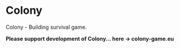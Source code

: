 # Colony
Colony - Building survival game.

<b>Please support development of Colony... here -> colony-game.eu
